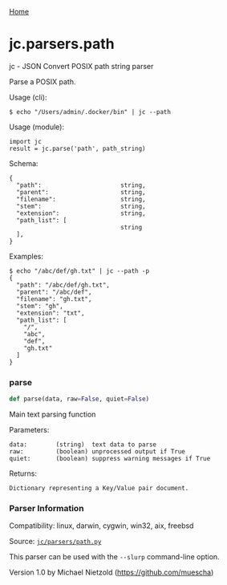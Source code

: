 [Home](https://kellyjonbrazil.github.io/jc/)
<a id="jc.parsers.path"></a>

# jc.parsers.path

jc - JSON Convert POSIX path string parser

Parse a POSIX path.

Usage (cli):

    $ echo "/Users/admin/.docker/bin" | jc --path

Usage (module):

    import jc
    result = jc.parse('path', path_string)

Schema:

    {
      "path":                      string,
      "parent":                    string,
      "filename":                  string,
      "stem":                      string,
      "extension":                 string,
      "path_list": [
                                   string
      ],
    }

Examples:

    $ echo "/abc/def/gh.txt" | jc --path -p
    {
      "path": "/abc/def/gh.txt",
      "parent": "/abc/def",
      "filename": "gh.txt",
      "stem": "gh",
      "extension": "txt",
      "path_list": [
        "/",
        "abc",
        "def",
        "gh.txt"
      ]
    }

<a id="jc.parsers.path.parse"></a>

### parse

```python
def parse(data, raw=False, quiet=False)
```

Main text parsing function

Parameters:

    data:        (string)  text data to parse
    raw:         (boolean) unprocessed output if True
    quiet:       (boolean) suppress warning messages if True

Returns:

    Dictionary representing a Key/Value pair document.

### Parser Information
Compatibility:  linux, darwin, cygwin, win32, aix, freebsd

Source: [`jc/parsers/path.py`](https://github.com/kellyjonbrazil/jc/blob/master/jc/parsers/path.py)

This parser can be used with the `--slurp` command-line option.

Version 1.0 by Michael Nietzold (https://github.com/muescha)
